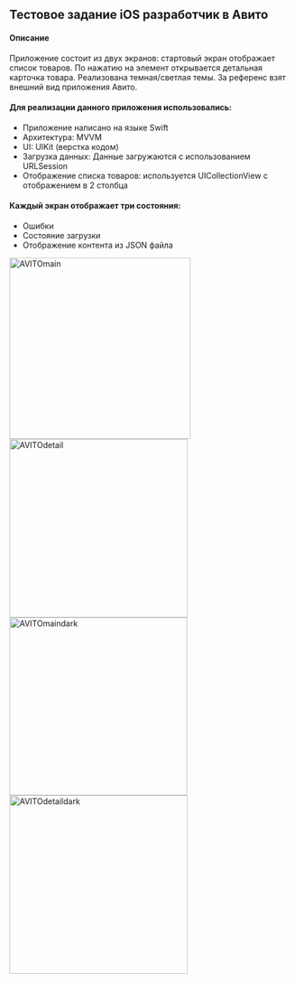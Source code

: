 ## Тестовое задание iOS разработчик в Авито

#### Описание
Приложение состоит из двух экранов: стартовый экран отображает список товаров. По нажатию на элемент открывается детальная карточка товара. Реализована темная/светлая темы. За референс взят внешний вид приложения Авито. 

#### Для реализации данного приложения использовались:
- Приложение написано на языке Swift
- Архитектура: MVVM
- UI: UIKit (верстка кодом)
- Загрузка данных: Данные загружаются с использованием URLSession
- Отображение списка товаров: используется UICollectionView с отображением в 2 столбца

#### Каждый экран отображает три состояния:
- Ошибки
- Состояние загрузки
- Отображение контента из JSON файла

<img width="321" alt="AVITOmain" src="https://github.com/ArinLin/AVITO_testTask/assets/100975821/1829f2ff-9b44-4b8c-985a-83360066f6e2">
<img width="316" alt="AVITOdetail" src="https://github.com/ArinLin/AVITO_testTask/assets/100975821/df087a7e-4d3c-4818-9650-36fe7e02c843">
<img width="315" alt="AVITOmaindark" src="https://github.com/ArinLin/AVITO_testTask/assets/100975821/44059587-b534-4ff7-bd3c-0ab35a150e25">
<img width="316" alt="AVITOdetaildark" src="https://github.com/ArinLin/AVITO_testTask/assets/100975821/dd7a6bb2-7bb7-4e7b-9d21-4900e84d9f54">
